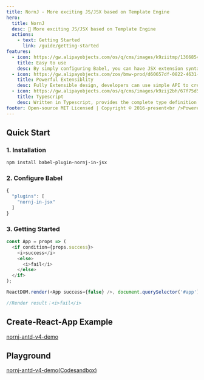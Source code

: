 ```yaml
---
title: NornJ - More exciting JS/JSX based on Template Engine
hero:
  title: NornJ
  desc: 🌠 More exciting JS/JSX based on Template Engine
  actions:
    - text: Getting Started
      link: /guide/getting-started
features:
  - icon: https://gw.alipayobjects.com/os/q/cms/images/k9ziitmp/13668549-b393-42a2-97c3-a6365ba87ac2_w96_h96.png
    title: Easy to use
    desc: By simply configuring Babel, you can have JSX extension syntax such as if, for, switch, and support complete IDE code intelligence.
  - icon: https://gw.alipayobjects.com/zos/bmw-prod/d60657df-0822-4631-9d7c-e7a869c2f21c/k79dmz3q_w126_h126.png
    title: Powerful Extensiblity
    desc: Fully Extensible design, developers can use simple API to create richer component reuse ideas for React JSX.
  - icon: https://gw.alipayobjects.com/os/q/cms/images/k9zij2bh/67f75d56-0d62-47d6-a8a5-dbd0cb79a401_w96_h96.png
    title: Typescript
    desc: Written in Typescript, provides the complete type definition files.
footer: Open-source MIT Licensed | Copyright © 2016-present<br />Powered by [Joe_Sky](https://github.com/joe-sky)
---
```


## Quick Start

### 1. Installation

```bash
npm install babel-plugin-nornj-in-jsx
```

### 2. Configure Babel

```js
{
  "plugins": [
    "nornj-in-jsx"
  ]
}
```

### 3. Getting Started

```js
const App = props => (
  <if condition={props.success}>
    <i>success</i>
    <else>
      <i>fail</i>
    </else>
  </if>
);

ReactDOM.render(<App success={false} />, document.querySelector('#app'));

//Render result：<i>fail</i>
```

## Create-React-App Example

[nornj-antd-v4-demo](https://github.com/joe-sky/nornj-antd-v4-demo)

## Playground

[nornj-antd-v4-demo(Codesandbox)](https://codesandbox.io/s/nostalgic-driscoll-t8kty)
